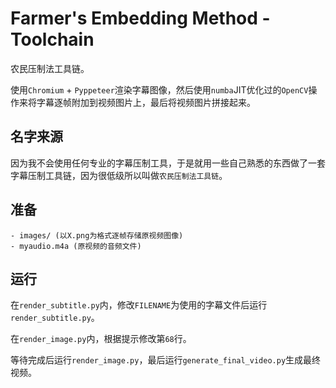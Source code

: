# Farmer's Embedding Method - Toolchain

农民压制法工具链。

使用```Chromium``` + ```Pyppeteer```渲染字幕图像，然后使用```numba```JIT优化过的```OpenCV```操作来将字幕逐帧附加到视频图片上，最后将视频图片拼接起来。

## 名字来源
因为我不会使用任何专业的字幕压制工具，于是就用一些自己熟悉的东西做了一套字幕压制工具链，因为很低级所以叫做```农民压制法工具链```。

## 准备
```plain
- images/ (以X.png为格式逐帧存储原视频图像)
- myaudio.m4a (原视频的音频文件)
```

## 运行
在```render_subtitle.py```内，修改```FILENAME```为使用的字幕文件后运行```render_subtitle.py```。

在```render_image.py```内，根据提示修改第```68```行。

等待完成后运行```render_image.py```，最后运行```generate_final_video.py```生成最终视频。